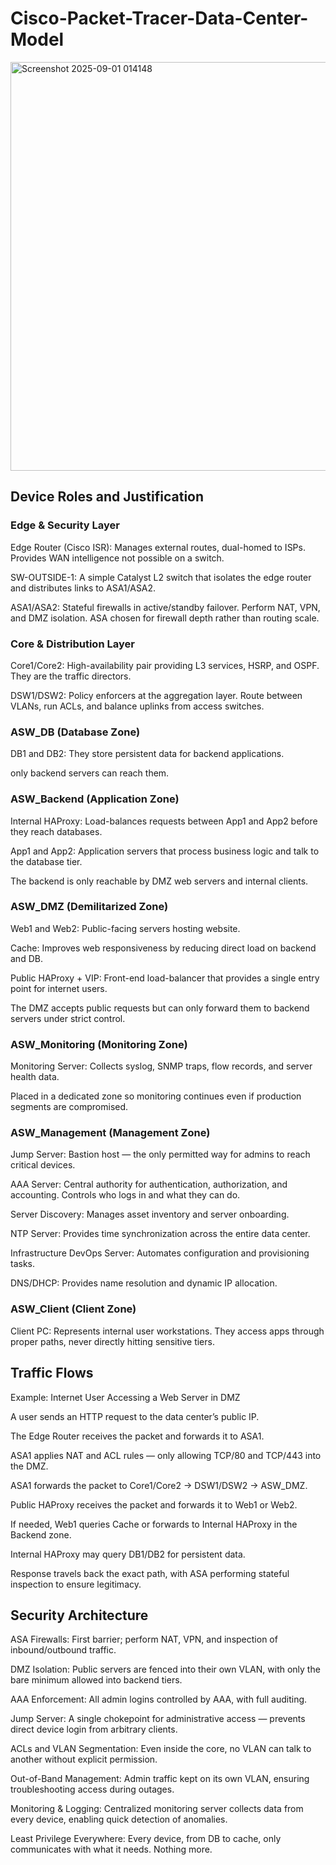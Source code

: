 # Cisco-Packet-Tracer-Data-Center-Model

<img width="1748" height="654" alt="Screenshot 2025-09-01 014148" src="https://github.com/user-attachments/assets/507549f7-b3a9-45cc-90e9-b8aed2458ec4" />

## Device Roles and Justification

### Edge & Security Layer

Edge Router (Cisco ISR): Manages external routes, dual-homed to ISPs. Provides WAN intelligence not possible on a switch.

SW-OUTSIDE-1: A simple Catalyst L2 switch that isolates the edge router and distributes links to ASA1/ASA2.

ASA1/ASA2: Stateful firewalls in active/standby failover. Perform NAT, VPN, and DMZ isolation. ASA chosen for firewall depth rather than routing scale.

### Core & Distribution Layer

Core1/Core2: High-availability pair providing L3 services, HSRP, and OSPF. They are the traffic directors.

DSW1/DSW2: Policy enforcers at the aggregation layer. Route between VLANs, run ACLs, and balance uplinks from access switches.

### ASW_DB (Database Zone)

DB1 and DB2: They store persistent data for backend applications.

only backend servers can reach them.

### ASW_Backend (Application Zone)

Internal HAProxy: Load-balances requests between App1 and App2 before they reach databases.

App1 and App2: Application servers that process business logic and talk to the database tier.

The backend is only reachable by DMZ web servers and internal clients.

### ASW_DMZ (Demilitarized Zone)

Web1 and Web2: Public-facing servers hosting website.

Cache: Improves web responsiveness by reducing direct load on backend and DB.

Public HAProxy + VIP: Front-end load-balancer that provides a single entry point for internet users.

The DMZ accepts public requests but can only forward them to backend servers under strict control.

### ASW_Monitoring (Monitoring Zone)

Monitoring Server: Collects syslog, SNMP traps, flow records, and server health data.

Placed in a dedicated zone so monitoring continues even if production segments are compromised.

### ASW_Management (Management Zone)

Jump Server: Bastion host — the only permitted way for admins to reach critical devices.

AAA Server: Central authority for authentication, authorization, and accounting. Controls who logs in and what they can do.

Server Discovery: Manages asset inventory and server onboarding.

NTP Server: Provides time synchronization across the entire data center.

Infrastructure DevOps Server: Automates configuration and provisioning tasks.

DNS/DHCP: Provides name resolution and dynamic IP allocation.

### ASW_Client (Client Zone)

Client PC: Represents internal user workstations. They access apps through proper paths, never directly hitting sensitive tiers.

## Traffic Flows

Example: Internet User Accessing a Web Server in DMZ

A user sends an HTTP request to the data center’s public IP.

The Edge Router receives the packet and forwards it to ASA1.

ASA1 applies NAT and ACL rules — only allowing TCP/80 and TCP/443 into the DMZ.

ASA1 forwards the packet to Core1/Core2 → DSW1/DSW2 → ASW_DMZ.

Public HAProxy receives the packet and forwards it to Web1 or Web2.

If needed, Web1 queries Cache or forwards to Internal HAProxy in the Backend zone.

Internal HAProxy may query DB1/DB2 for persistent data.

Response travels back the exact path, with ASA performing stateful inspection to ensure legitimacy.

## Security Architecture

ASA Firewalls: First barrier; perform NAT, VPN, and inspection of inbound/outbound traffic.

DMZ Isolation: Public servers are fenced into their own VLAN, with only the bare minimum allowed into backend tiers.

AAA Enforcement: All admin logins controlled by AAA, with full auditing.

Jump Server: A single chokepoint for administrative access — prevents direct device login from arbitrary clients.

ACLs and VLAN Segmentation: Even inside the core, no VLAN can talk to another without explicit permission.

Out-of-Band Management: Admin traffic kept on its own VLAN, ensuring troubleshooting access during outages.

Monitoring & Logging: Centralized monitoring server collects data from every device, enabling quick detection of anomalies.

Least Privilege Everywhere: Every device, from DB to cache, only communicates with what it needs. Nothing more.
